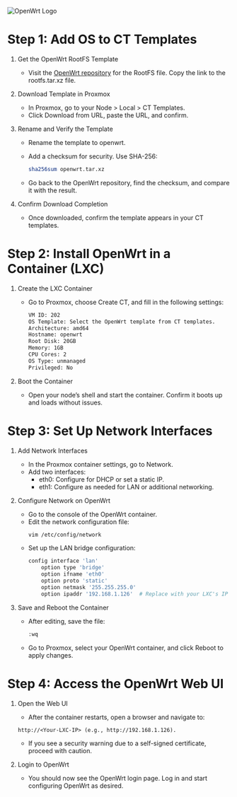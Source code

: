 ![OpenWrt Logo](https://upload.wikimedia.org/wikipedia/commons/8/84/OpenWrt_Logo.svg)

# Step 1: Add OS to CT Templates

1. Get the OpenWrt RootFS Template
   - Visit the [OpenWrt repository](https://images.linuxcontainers.org/images/openwrt/23.05/amd64/default/20241109_11%3A57/) for the RootFS file. 
Copy the link to the rootfs.tar.xz file.

2. Download Template in Proxmox
   - In Proxmox, go to your Node > Local > CT Templates.
   - Click Download from URL, paste the URL, and confirm.

3. Rename and Verify the Template
   - Rename the template to openwrt.
   - Add a checksum for security. Use SHA-256:
     
        ```bash
        sha256sum openwrt.tar.xz
        ```
   - Go back to the OpenWrt repository, find the checksum, and compare it with the result.

4. Confirm Download Completion
   - Once downloaded, confirm the template appears in your CT templates.

# Step 2: Install OpenWrt in a Container (LXC)

1. Create the LXC Container
   - Go to Proxmox, choose Create CT, and fill in the following settings:

        ```bash
        VM ID: 202
        OS Template: Select the OpenWrt template from CT templates.
        Architecture: amd64
        Hostname: openwrt
        Root Disk: 20GB
        Memory: 1GB
        CPU Cores: 2
        OS Type: unmanaged
        Privileged: No
        ```

2. Boot the Container
   - Open your node’s shell and start the container. Confirm it boots up and loads without issues.

# Step 3: Set Up Network Interfaces

1. Add Network Interfaces
   - In the Proxmox container settings, go to Network.
   - Add two interfaces:
      - eth0: Configure for DHCP or set a static IP.
      - eth1: Configure as needed for LAN or additional networking.

2. Configure Network on OpenWrt
   - Go to the console of the OpenWrt container.
   - Edit the network configuration file:
        ```bash
        vim /etc/config/network
        ```
   - Set up the LAN bridge configuration:
        ```bash
        config interface 'lan'
            option type 'bridge'
            option ifname 'eth0'
            option proto 'static'
            option netmask '255.255.255.0'
            option ipaddr '192.168.1.126'  # Replace with your LXC's IP
        ```

3. Save and Reboot the Container
   - After editing, save the file:
        ```bash
        :wq
        ```
   - Go to Proxmox, select your OpenWrt container, and click Reboot to apply changes.
  
# Step 4: Access the OpenWrt Web UI

1. Open the Web UI
   - After the container restarts, open a browser and navigate to:
   ```
   http://<Your-LXC-IP> (e.g., http://192.168.1.126).
   ```
   - If you see a security warning due to a self-signed certificate, proceed with caution.

2. Login to OpenWrt
   - You should now see the OpenWrt login page. Log in and start configuring OpenWrt as desired.

